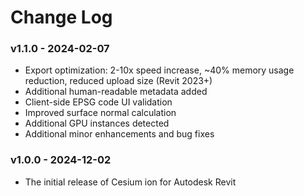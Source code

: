 # Change Log

### v1.1.0 - 2024-02-07

* Export optimization: 2-10x speed increase, ~40% memory usage reduction, reduced upload size (Revit 2023+)
* Additional human-readable metadata added
* Client-side EPSG code UI validation
* Improved surface normal calculation
* Additional GPU instances detected
* Additional minor enhancements and bug fixes

### v1.0.0 - 2024-12-02

* The initial release of Cesium ion for Autodesk Revit
